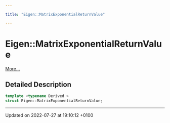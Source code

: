 ```yaml
---

title: "Eigen::MatrixExponentialReturnValue"

---
```


# Eigen::MatrixExponentialReturnValue



 [More...](#detailed-description)

## Detailed Description

```cpp
template <typename Derived >
struct Eigen::MatrixExponentialReturnValue;
```

-------------------------------

Updated on 2022-07-27 at 19:10:12 +0100